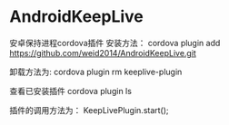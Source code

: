 # AndroidKeepLive

安卓保持进程cordova插件 安装方法： cordova plugin add https://github.com/weid2014/AndroidKeepLive.git

卸载方法为: cordova plugin rm keeplive-plugin


查看已安装插件 cordova plugin ls

插件的调用方法为： KeepLivePlugin.start();
